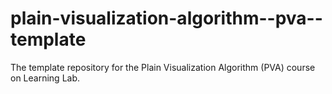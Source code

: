# plain-visualization-algorithm--pva--template
The template repository for the Plain Visualization Algorithm (PVA) course on Learning Lab.
